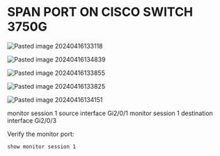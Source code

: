 
# SPAN PORT ON CISCO SWITCH 3750G


![Pasted image 20240416133118](https://github.com/lm3nitro/Projects/assets/55665256/6b784043-d9fd-48bd-baca-455f8766f7f1)

![Pasted image 20240416134839](https://github.com/lm3nitro/Projects/assets/55665256/5eed5836-b5c4-4f80-95d7-1da335b3e2f9)

![Pasted image 20240416133855](https://github.com/lm3nitro/Projects/assets/55665256/b1d33333-adb1-49bc-b93e-9e25c1dfafdb)

![Pasted image 20240416133825](https://github.com/lm3nitro/Projects/assets/55665256/aad9e3f5-6109-41af-9ab5-2e5c82a5d51c)

![Pasted image 20240416134151](https://github.com/lm3nitro/Projects/assets/55665256/3b007c12-044d-48db-adca-6a234f8181fc)



monitor session 1 source interface Gi2/0/1
monitor session 1 destination interface Gi2/0/3

Verify the monitor port:

```
show monitor session 1
```




